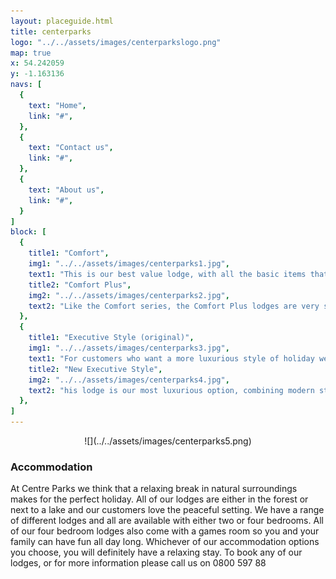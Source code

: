 ```yaml
---
layout: placeguide.html
title: centerparks
logo: "../../assets/images/centerparkslogo.png"
map: true
x: 54.242059
y: -1.163136
navs: [
  {
    text: "Home",
    link: "#",
  },
  {
    text: "Contact us",
    link: "#",
  },
  {
    text: "About us",
    link: "#",
  }
]
block: [
  {
    title1: "Comfort",
    img1: "../../assets/images/centerparks1.jpg",
    text1: "This is our best value lodge, with all the basic items that you need for a great stay. Like all of our lodges, it comes with a balcony and a television in the living room. There is also all of the basic kitchen equipment you need to cook great meals for yourself and your family.",
    title2: "Comfort Plus",
    img2: "../../assets/images/centerparks2.jpg",
    text2: "Like the Comfort series, the Comfort Plus lodges are very stylish and offer good value for money, but there are also some extra items included to make your stay more comfortable. These are a television in the master bedroom, towels, a washing machine and also a DVD player.",
  },
  {
    title1: "Executive Style (original)",
    img1: "../../assets/images/centerparks3.jpg",
    text1: "For customers who want a more luxurious style of holiday we have the Executive series of lodges. These lodges are decorated in a traditional style, but offer all the modern conveniences you need. They have all of the features of the Comfort lodges, with some extras to make your stay even more special. You will get a daily maid service to clean the lodge and bring you fresh towels, and all of the executive lodges have Wi-Fi, a television in every bedroom and en-suite bathrooms.",
    title2: "New Executive Style",
    img2: "../../assets/images/centerparks4.jpg",
    text2: "his lodge is our most luxurious option, combining modern style with a fantastic interior. Inside you will find all of the features that are in the old Executive Style lodge but even more extras including a wine cooler in the kitchen and a whirlpool bath in every bathroom.",
  },
]
---
```


<center>![](../../assets/images/centerparks5.png)</center>

### Accommodation

At Centre Parks we think that a relaxing break in natural surroundings makes for the perfect holiday. All of our lodges are either in the forest or next to a lake and our customers love the peaceful setting. We have a range of different lodges and all are available with either two or four bedrooms. All of our four bedroom lodges also come with a games room so you and your family can have fun all day long. Whichever of our accommodation options you choose, you will definitely have a relaxing stay. To book any of our lodges, or for more information please call us on 0800 597 88
